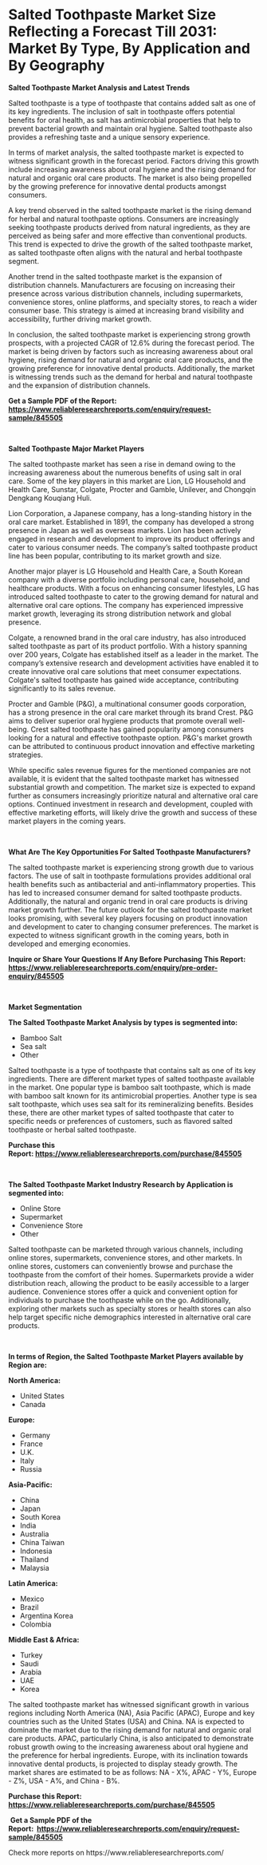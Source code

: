 <p><h1>Salted Toothpaste Market Size Reflecting a Forecast Till 2031: Market By Type, By Application and By Geography</h1></p><p><strong>Salted Toothpaste Market Analysis and Latest Trends</strong></p>
<p><p>Salted toothpaste is a type of toothpaste that contains added salt as one of its key ingredients. The inclusion of salt in toothpaste offers potential benefits for oral health, as salt has antimicrobial properties that help to prevent bacterial growth and maintain oral hygiene. Salted toothpaste also provides a refreshing taste and a unique sensory experience.</p><p>In terms of market analysis, the salted toothpaste market is expected to witness significant growth in the forecast period. Factors driving this growth include increasing awareness about oral hygiene and the rising demand for natural and organic oral care products. The market is also being propelled by the growing preference for innovative dental products amongst consumers.</p><p>A key trend observed in the salted toothpaste market is the rising demand for herbal and natural toothpaste options. Consumers are increasingly seeking toothpaste products derived from natural ingredients, as they are perceived as being safer and more effective than conventional products. This trend is expected to drive the growth of the salted toothpaste market, as salted toothpaste often aligns with the natural and herbal toothpaste segment.</p><p>Another trend in the salted toothpaste market is the expansion of distribution channels. Manufacturers are focusing on increasing their presence across various distribution channels, including supermarkets, convenience stores, online platforms, and specialty stores, to reach a wider consumer base. This strategy is aimed at increasing brand visibility and accessibility, further driving market growth.</p><p>In conclusion, the salted toothpaste market is experiencing strong growth prospects, with a projected CAGR of 12.6% during the forecast period. The market is being driven by factors such as increasing awareness about oral hygiene, rising demand for natural and organic oral care products, and the growing preference for innovative dental products. Additionally, the market is witnessing trends such as the demand for herbal and natural toothpaste and the expansion of distribution channels.</p></p>
<p><strong>Get a Sample PDF of the Report:&nbsp; <a href="https://www.reliableresearchreports.com/enquiry/request-sample/845505">https://www.reliableresearchreports.com/enquiry/request-sample/845505</a></strong></p>
<p>&nbsp;</p>
<p><strong>Salted Toothpaste Major Market Players</strong></p>
<p><p>The salted toothpaste market has seen a rise in demand owing to the increasing awareness about the numerous benefits of using salt in oral care. Some of the key players in this market are Lion, LG Household and Health Care, Sunstar, Colgate, Procter and Gamble, Unilever, and Chongqin Dengkang Kouqiang Huli.</p><p>Lion Corporation, a Japanese company, has a long-standing history in the oral care market. Established in 1891, the company has developed a strong presence in Japan as well as overseas markets. Lion has been actively engaged in research and development to improve its product offerings and cater to various consumer needs. The company’s salted toothpaste product line has been popular, contributing to its market growth and size.</p><p>Another major player is LG Household and Health Care, a South Korean company with a diverse portfolio including personal care, household, and healthcare products. With a focus on enhancing consumer lifestyles, LG has introduced salted toothpaste to cater to the growing demand for natural and alternative oral care options. The company has experienced impressive market growth, leveraging its strong distribution network and global presence.</p><p>Colgate, a renowned brand in the oral care industry, has also introduced salted toothpaste as part of its product portfolio. With a history spanning over 200 years, Colgate has established itself as a leader in the market. The company’s extensive research and development activities have enabled it to create innovative oral care solutions that meet consumer expectations. Colgate's salted toothpaste has gained wide acceptance, contributing significantly to its sales revenue.</p><p>Procter and Gamble (P&G), a multinational consumer goods corporation, has a strong presence in the oral care market through its brand Crest. P&G aims to deliver superior oral hygiene products that promote overall well-being. Crest salted toothpaste has gained popularity among consumers looking for a natural and effective toothpaste option. P&G's market growth can be attributed to continuous product innovation and effective marketing strategies.</p><p>While specific sales revenue figures for the mentioned companies are not available, it is evident that the salted toothpaste market has witnessed substantial growth and competition. The market size is expected to expand further as consumers increasingly prioritize natural and alternative oral care options. Continued investment in research and development, coupled with effective marketing efforts, will likely drive the growth and success of these market players in the coming years.</p></p>
<p>&nbsp;</p>
<p><strong>What Are The Key Opportunities For Salted Toothpaste Manufacturers?</strong></p>
<p><p>The salted toothpaste market is experiencing strong growth due to various factors. The use of salt in toothpaste formulations provides additional oral health benefits such as antibacterial and anti-inflammatory properties. This has led to increased consumer demand for salted toothpaste products. Additionally, the natural and organic trend in oral care products is driving market growth further. The future outlook for the salted toothpaste market looks promising, with several key players focusing on product innovation and development to cater to changing consumer preferences. The market is expected to witness significant growth in the coming years, both in developed and emerging economies.</p></p>
<p><strong>Inquire or Share Your Questions If Any Before Purchasing This Report: <a href="https://www.reliableresearchreports.com/enquiry/pre-order-enquiry/845505">https://www.reliableresearchreports.com/enquiry/pre-order-enquiry/845505</a></strong></p>
<p>&nbsp;</p>
<p><strong>Market Segmentation</strong></p>
<p><strong>The Salted Toothpaste Market Analysis by types is segmented into:</strong></p>
<p><ul><li>Bamboo Salt</li><li>Sea salt</li><li>Other</li></ul></p>
<p><p>Salted toothpaste is a type of toothpaste that contains salt as one of its key ingredients. There are different market types of salted toothpaste available in the market. One popular type is bamboo salt toothpaste, which is made with bamboo salt known for its antimicrobial properties. Another type is sea salt toothpaste, which uses sea salt for its remineralizing benefits. Besides these, there are other market types of salted toothpaste that cater to specific needs or preferences of customers, such as flavored salted toothpaste or herbal salted toothpaste.</p></p>
<p><strong>Purchase this Report:&nbsp;<a href="https://www.reliableresearchreports.com/purchase/845505">https://www.reliableresearchreports.com/purchase/845505</a></strong></p>
<p>&nbsp;</p>
<p><strong>The Salted Toothpaste Market Industry Research by Application is segmented into:</strong></p>
<p><ul><li>Online Store</li><li>Supermarket</li><li>Convenience Store</li><li>Other</li></ul></p>
<p><p>Salted toothpaste can be marketed through various channels, including online stores, supermarkets, convenience stores, and other markets. In online stores, customers can conveniently browse and purchase the toothpaste from the comfort of their homes. Supermarkets provide a wider distribution reach, allowing the product to be easily accessible to a larger audience. Convenience stores offer a quick and convenient option for individuals to purchase the toothpaste while on the go. Additionally, exploring other markets such as specialty stores or health stores can also help target specific niche demographics interested in alternative oral care products.</p></p>
<p>&nbsp;</p>
<p><strong>In terms of Region, the Salted Toothpaste Market Players available by Region are:</strong></p>
<p>
    <p> <strong> North America: </strong>
        <ul>
            <li>United States</li>
            <li>Canada</li>
        </ul>
        </p> 
    <p> <strong> Europe: </strong>
        <ul>
            <li>Germany</li>
            <li>France</li>
            <li>U.K.</li>
            <li>Italy</li>
            <li>Russia</li>
        </ul>
        </p> 
    <p> <strong> Asia-Pacific: </strong>
        <ul>
            <li>China</li>
            <li>Japan</li>
            <li>South Korea</li>
            <li>India</li>
            <li>Australia</li>
            <li>China Taiwan</li>
            <li>Indonesia</li>
            <li>Thailand</li>
            <li>Malaysia</li>
        </ul>
        </p> 
    <p> <strong> Latin America: </strong>
        <ul>
            <li>Mexico</li>
            <li>Brazil</li>
            <li>Argentina Korea</li>
            <li>Colombia</li>
        </ul>
        </p> 
    <p> <strong> Middle East & Africa: </strong>
        <ul>
            <li>Turkey</li>
            <li>Saudi</li>
            <li>Arabia</li>
            <li>UAE</li>
            <li>Korea</li>
        </ul>
    </p>
    </p>
<p><p>The salted toothpaste market has witnessed significant growth in various regions including North America (NA), Asia Pacific (APAC), Europe and key countries such as the United States (USA) and China. NA is expected to dominate the market due to the rising demand for natural and organic oral care products. APAC, particularly China, is also anticipated to demonstrate robust growth owing to the increasing awareness about oral hygiene and the preference for herbal ingredients. Europe, with its inclination towards innovative dental products, is projected to display steady growth. The market shares are estimated to be as follows: NA - X%, APAC - Y%, Europe - Z%, USA - A%, and China - B%.</p></p>
<p><strong>Purchase this Report: <a href="https://www.reliableresearchreports.com/purchase/845505">https://www.reliableresearchreports.com/purchase/845505</a></strong></p>
<p>&nbsp;<strong>Get a Sample PDF of the Report:&nbsp;&nbsp;<a href="https://www.reliableresearchreports.com/enquiry/request-sample/845505">https://www.reliableresearchreports.com/enquiry/request-sample/845505</a></strong></p>
<p><strong></strong></p>
<p>Check more reports on https://www.reliableresearchreports.com/</p>